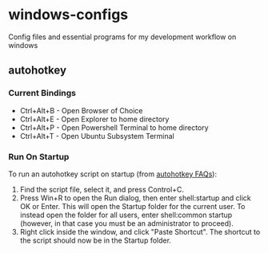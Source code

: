 # windows-configs
Config files and essential programs for my development workflow on windows

## autohotkey
### Current Bindings
- Ctrl+Alt+B - Open Browser of Choice
- Ctrl+Alt+E - Open Explorer to home directory
- Ctrl+Alt+P - Open Powershell Terminal to home directory
- Ctrl+Alt+T - Open Ubuntu Subsystem Terminal

### Run On Startup
To run an autohotkey script on startup (from [autohotkey FAQs](https://autohotkey.com/docs/FAQ.htm)):
1. Find the script file, select it, and press Control+C.
2. Press Win+R to open the Run dialog, then enter shell:startup and click OK or Enter. This will open the Startup folder for the current user. To instead open the folder for all users, enter shell:common startup (however, in that case you must be an administrator to proceed).
3. Right click inside the window, and click "Paste Shortcut". The shortcut to the script should now be in the Startup folder.